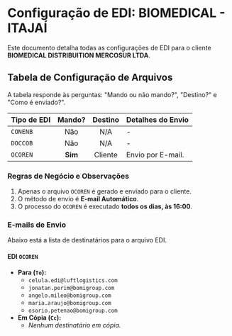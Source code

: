 # Configuração de EDI: BIOMEDICAL - ITAJAÍ

Este documento detalha todas as configurações de EDI para o cliente **BIOMEDICAL DISTRIBUITION MERCOSUR LTDA**.

## Tabela de Configuração de Arquivos

A tabela responde às perguntas: "Mando ou não mando?", "Destino?" e "Como é enviado?".

| Tipo de EDI | Mando? | Destino | Detalhes do Envio |
| :---------- | :----: | :-------: | :--------------------------------------------------- |
| `CONENB`    | Não    | N/A       | - |
| `DOCCOB`    | Não    | N/A       | - |
| `OCOREN`    | **Sim**| Cliente   | Envio por E-mail.|

### Regras de Negócio e Observações
1.  Apenas o arquivo `OCOREN` é gerado e enviado para o cliente.
2.  O método de envio é **E-mail Automático**.
3.  O processo do `OCOREN` é executado **todos os dias, às 16:00**.

### E-mails de Envio
<div id="emails-de-envio"></div>

Abaixo está a lista de destinatários para o arquivo EDI.

#### **EDI `OCOREN`**
* **Para (`To`):**
    * `celula.edi@luftlogistics.com`
    * `jonatan.perim@bomigroup.com`
    * `angelo.mileo@bomigroup.com`
    * `maria.araujo@bomigroup.com`
    * `osorio.petenao@bomigroup.com`
* **Em Cópia (`Cc`):**
    * *Nenhum destinatário em cópia.*